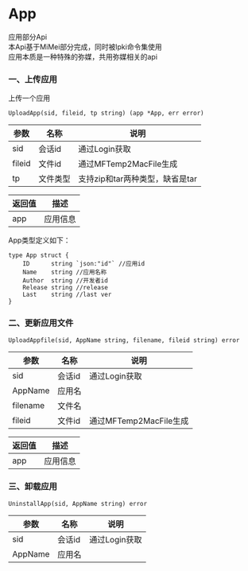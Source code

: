 App
========  
应用部分Api  
本Api基于MiMei部分完成，同时被lpki命令集使用  
应用本质是一种特殊的弥媒，共用弥媒相关的api  

### 一、上传应用
上传一个应用
```golang
UploadApp(sid, fileid, tp string) (app *App, err error)
```
|参数|名称|说明|
|--|--|--|
|sid|会话id|通过Login获取|
|fileid|文件id|通过MFTemp2MacFile生成 
|tp|文件类型|支持zip和tar两种类型，缺省是tar

|返回值|描述|
|--|--|
|app|应用信息|  

App类型定义如下：
```golang
type App struct {
	ID      string `json:"id"` //应用id
	Name    string //应用名称
	Author  string //开发者id
	Release string //release
	Last    string //last ver
}
```

### 二、更新应用文件
```golang
UploadAppfile(sid, AppName string, filename, fileid string) error
```
|参数|名称|说明|
|--|--|--|
|sid|会话id|通过Login获取|
|AppName|应用名|
|filename|文件名| 
|fileid|文件id|通过MFTemp2MacFile生成 

|返回值|描述|
|--|--|
|app|应用信息| 
  
### 三、卸载应用
```golang
UninstallApp(sid, AppName string) error
```
|参数|名称|说明|
|--|--|--|
|sid|会话id|通过Login获取|
|AppName|应用名|

